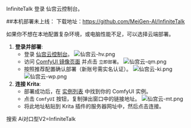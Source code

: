 InfiniteTalk
登录 仙宫云控制台。

##本机部署未上线：
下载地址：https://github.com/MeiGen-AI/InfiniteTalk

如果你不想在本地配置复杂环境，或电脑性能不足，可以选择云端部署。

1.  **登录并部署**:
    *   登录 [仙宫云控制台](https://www.xiangongyun.com/console/instance)。
    ![仙宫云-hv.png](https://list.ucards.store/d/img/仙宫云-hv.webp)
    *   访问 [ComfyUI 镜像页面](https://www.xiangongyun.com/image/detail/5f64ceb1-edab-4989-9cca-2bf3e9bb75ba?r=189WCA) 并点击 `立即部署`。
    ![仙宫云-qm.png](https://list.ucards.store/d/img/仙宫云-qm.webp)
    *   按照推荐配置确认部署（新账号需实名认证）。
    ![仙宫云-ki.png](https://list.ucards.store/d/img/仙宫云-ki.webp)
    ![仙宫云-wp.png](https://list.ucards.store/d/img/仙宫云-wp.webp)
2.  **连接 Krita**:
    *   部署成功后，在 [实例列表](https://www.xiangongyun.com/console/instance) 中找到你的 ComfyUI 实例。
    *   点击 `ComfyUI` 按钮，复制弹出窗口中的链接地址。
    ![仙宫云-mt.png](https://list.ucards.store/d/img/仙宫云-mt.webp)
    *   将此地址粘贴到 Krita 插件的服务器网址中，然后点击连接。


搜索 Ai对口型V2=InfiniteTalk